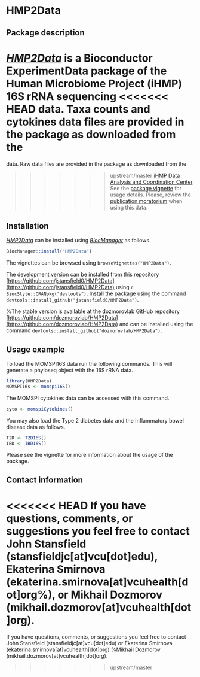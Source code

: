 # HMP2Data

## Package description

*[HMP2Data](http://bioconductor.org/packages/HMP2Data)* is a Bioconductor
ExperimentData package of the Human Microbiome Project (iHMP) 16S rRNA sequencing
<<<<<<< HEAD
data. Taxa counts and cytokines data files are provided in the package as downloaded from the
=======
data. Raw data files are provided in the package as downloaded from the
>>>>>>> upstream/master
[iHMP Data Analysis and Coordination Center](https://hmpdacc.org/ihmp/).
See the [package vignette](vignettes/hmp2data.Rmd) for usage details. 
Please, review the [publication moratorium](https://hmpdacc.org/ihmp/overview/datapolicy.php) when using this data.

## Installation

*[HMP2Data](http://bioconductor.org/packages/HMP2Data)* can be installed
using *[BiocManager](https://cran.r-project.org/package=BiocManager)* as
follows.

```r
BiocManager::install("HMP2Data")
```

The vignettes can be browsed using `browseVignettes("HMP2Data")`.

The development version can be installed from this repository [https://github.com/jstansfield0/HMP2Data](https://github.com/jstansfield0/HMP2Data) using `r BiocStyle::CRANpkg("devtools")`. Install the package using the command `devtools::install_github("jstansfield0/HMP2Data")`.

%The stable version is available at the dozmorovlab GitHub repository [https://github.com/dozmorovlab/HMP2Data](https://github.com/dozmorovlab/HMP2Data) and can be installed using the command `devtools::install_github("dozmorovlab/HMP2Data")`.


## Usage example

To load the MOMSPI16S data run the following commands. This will generate a phyloseq object with the 16S rRNA data.

```r
library(HMP2Data)
MOMSPI16s <- momspi16S()
```

The MOMSPI cytokines data can be accessed with this command.

```r
cyto <- momspiCytokines()
```

You may also load the Type 2 diabetes data and the Inflammatory bowel disease data as follows.

```r
T2D <- T2D16S()
IBD <- IBD16S()
```

Please see the vignette for more information about the usage of the package.

## Contact information

<<<<<<< HEAD
If you have questions, comments, or suggestions you feel free to contact John Stansfield (stansfieldjc[at]vcu[dot]edu), Ekaterina Smirnova  (ekaterina.smirnova[at]vcuhealth[dot]org%), or Mikhail Dozmorov (mikhail.dozmorov[at]vcuhealth[dot]org).
=======
If you have questions, comments, or suggestions you feel free to contact John Stansfield (stansfieldjc[at]vcu[dot]edu) or Ekaterina Smirnova  (ekaterina.smirnova[at]vcuhealth[dot]org) %Mikhail Dozmorov (mikhail.dozmorov[at]vcuhealth[dot]org).
>>>>>>> upstream/master
